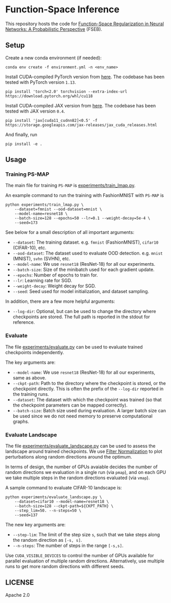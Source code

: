 # Function-Space Inference

This repository hosts the code for [Function-Space Regularization in Neural Networks: A Probabilistic Perspective]() (FSEB).


## Setup

Create a new conda environment (if needed):
```
conda env create -f environment.yml -n <env_name>
```

Install CUDA-compiled PyTorch version from [here](https://pytorch.org). The codebase
has been tested with PyTorch version `1.13`.
```shell
pip install 'torch<2.0' torchvision --extra-index-url https://download.pytorch.org/whl/cu118
```

Install CUDA-compiled JAX version from [here](https://github.com/google/jax#installation). The
codebase has been tested with JAX version `0.4`.
```shell
pip install 'jax[cuda11_cudnn82]<0.5' -f https://storage.googleapis.com/jax-releases/jax_cuda_releases.html
```

And finally, run
```
pip install -e .
```

## Usage

### Training PS-MAP

The main file for training `PS-MAP` is [experiments/train_lmap.py](./experiments/train_lmap.py).

An example command to run the training with FashionMNIST with `PS-MAP` is
```shell
python experiments/train_lmap.py \
    --dataset=fmnist --ood-dataset=mnist \
    --model-name=resnet18 \
    --batch-size=128 --epochs=50 --lr=0.1 --weight-decay=5e-4 \
    --seed=173
```

See below for a small description of all important arguments:
- `--dataset`: The training dataset. e.g. `fmnist` (FashionMNIST), `cifar10` (CIFAR-10), etc.
- `--ood-dataset`: The dataset used to evaluate OOD detection. e.g. `mnist` (MNIST), `svhn` (SVHN), etc.
- `--model-name`: We use `resnet18` (ResNet-18) for all our experiments.
- `--batch-size`: Size of the minibatch used for each gradient update.
- `--epochs`: Number of epochs to train for.
- `--lr`: Learning rate for SGD.
- `--weight-decay`: Weight decay for SGD.
- `--seed`: Seed used for model initialization, and dataset sampling.

In addition, there are a few more helpful arguments:
- `--log-dir`: Optional, but can be used to change the directory where checkpoints are stored. The full path is reported in the stdout for reference.


### Evaluate

The file [experiments/evaluate.py](./experiments/evaluate.py) can be used to evaluate trained checkpoints independently.

The key arguments are:
- `--model-name`:  We use `resnet18` (ResNet-18) for all our experiments, same as above.
- `--ckpt-path`: Path to the directory where the checkpoint is stored, or the checkpoint directly. This is often the prefix of the `--log-dir` reported in the training runs.
- `--dataset`: The dataset with which the checkpoint was trained (so that the checkpoint parameters can be mapped correctly).
- `--batch-size`: Batch size used during evaluation. A larger batch size can be used since we do not need memory to preserve computational graphs.

### Evaluate Landscape

The file [experiments/evaluate_landscape.py](./experiments/evaluate_landscape.py) can be used to assess the landscape around trained checkpoints.
We use [Filter Normalization](https://arxiv.org/abs/1712.09913) to plot perturbations along random directions around the optimum.

In terms of design, the number of GPUs avaiable decides the number of random directions we evaluation in a single run (via `pmap`),
and on each GPU we take multiple steps in the random directions evaluated (via `vmap`).

A sample command to evaluate CIFAR-10 landscape is:
```shell
python experiments/evaluate_landscape.py \
    --dataset=cifar10 --model-name=resnet18 \
    --batch-size=128 --ckpt-path=${CKPT_PATH} \
    --step_lim=50. --n-steps=50 \
    --seed=137
```

The new key arguments are:
- `--step-lim`: The limit of the step size `s`, such that we take steps along the random direction as `[-s, s]`.
- `--n-steps`: The number of steps in the range `[-s,s]`.

Use `CUDA_VISIBLE_DEVICES` to control the number of GPUs available for parallel evaluation of multiple random directions.
Alternatively, use multiple runs to get more random directions with different seeds.

## LICENSE

Apache 2.0
